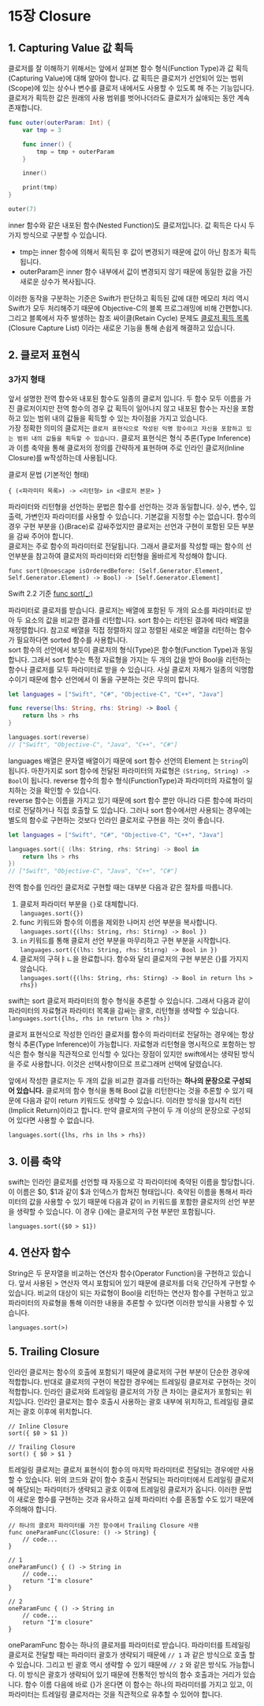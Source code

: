 # 15장 Closure #

## 1. Capturing Value 값 획득 ##

클로저를 잘 이해하기 위해서는 앞에서 살펴본 함수 형식(Function Type)과 값 획득(Capturing Value)에 대해 알아야 합니다. 값 획득은 클로저가 선언되어 있는 범위(Scope)에 있는 상수나 변수를 클로저 내에서도 사용할 수 있도록 해 주는 기능입니다. 클로저가 획득한 값은 원래의 사용 범위를 벗어나더라도 클로저가 싫애되는 동안 계속 존재합니다.

```swift
func outer(outerParam: Int) {
    var tmp = 3

    func inner() {
        tmp = tmp + outerParam
    }

    inner()

    print(tmp)
}

outer(7)
```

inner 함수와 같은 내포된 함수(Nested Function)도 클로저입니다. 값 획득은 다시 두가지 방식으로 구분할 수 있습니다.

- tmp는 inner 함수에 의해서 획득된 후 값이 변경되기 때문에 값이 아닌 참조가 획득됩니다.
- outerParam은 inner 함수 내부에서 값이 변경되지 않기 때문에 동일한 값을 가진 새로운 상수가 복사됩니다.

이러한 동작을 구분하는 기준은 Swift가 판단하고 획득된 값에 대한 메모리 처리 역시 Swift가 모두 처리해주기 때문에 Objective-C의 블록 프로그래밍에 비해 간편합니다. 그리고 블록에서 자주 발생하는 참조 싸이클(Retain Cycle) 문제도 [클로저 획득 목록](https://www.google.co.kr/#q=swift+closure+capture+list)
(Closure Capture List) 이라는 새로운 기능을 통해 손쉽게 해결하고 있습니다.

## 2. 클로저 표현식 ##

### 3가지 형태 ###

앞서 설명한 전역 함수와 내포된 함수도 일종의 클로저 입니다. 두 함수 모두 이름을 가진 클로저이지만 전역 함수의 경우 값 획득이 일어나지 않고 내포된 함수는 자신을 포함하고 있는 범위 내의 값들을 획득할 수 있는 차이점을 가지고 있습니다.  
가장 정확한 의미의 클로저는 `클로저 표현식으로 작성된 익명 함수이고 자신을 포함하고 있는 범위 내의 값들을 획득할 수 있습니다.` 클로저 표현식은 형식 추론(Type Inference)과 이름 축약을 통해 클로저의 정의를 간략하게 표현하며 주로 인라인 클로저(Inline Closure)를 w작성하는데 사용됩니다.

클로저 문법 (기본적인 형태)

```
{ (<파라미터 목록>) -> <리턴형> in <클로저 본문> }
```

파라미터와 리턴형을 선언하는 문법은 함수를 선언하는 것과 동일합니다. 상수, 변수, 입출력, 가변인자 파라미터를 사용할 수 있습니다. 기본값을 지정할 수는 없습니다. 함수의 경우 구현 부분을 {}(Brace)로 감싸주었지만 클로저는 선언과 구현이 포함된 모든 부분을 감싸 주어야 합니다.  
클로저는 주로 함수의 파라미터로 전달됩니다. 그래서 클로저를 작성할 때는 함수의 선언부분을 참고하여 클로저의 파라미터와 리턴형을 올바르게 작성해야 합니다.

```
func sort(@noescape isOrderedBefore: (Self.Generator.Element, Self.Generator.Element) -> Bool) -> [Self.Generator.Element]
```

Swift 2.2 기준 [func sort(_:)](http://swiftdoc.org/v2.2/protocol/MutableCollectionType/#func--sort_)

파라미터로 클로저를 받습니다. 클로저는 배열에 포함된 두 개의 요소를 파라미터로 받아 두 요소의 값을 비교한 결과를 리턴합니다. sort 함수는 리턴된 결과에 따라 배열을 재정렬합니다. 참고로 배열을 직접 정렬하지 않고 정렬된 새로운 배열을 리턴하는 함수가 필요하다면 sorted 함수를 사용합니다.  
sort 함수의 선언에서 보듯이 클로저의 형식(Type)은 함수형(Function Type)과 동일합니다. 그래서 sort 함수는 특정 자료형을 가지는 두 개의 값을 받아 Bool을 리턴하는 함수나 클로저를 모두 파라미터로 받을 수 있습니다. 사실 클로저 자체가 일종의 익명함수이기 때문에 함수 선언에서 이 둘을 구분하는 것은 무의미 합니다.

```swift
let languages = ["Swift", "C#", "Objective-C", "C++", "Java"]

func reverse(lhs: String, rhs: String) -> Bool {
    return lhs > rhs
}

languages.sort(reverse)
// ["Swift", "Objective-C", "Java", "C++", "C#"]
```

languages 배열은 문자열 배열이기 때문에 sort 함수 선언의 Element 는 `String`이 됩니다. 마찬가지로 sort 함수에 전달된 파라미터의 자료형은 `(String, String) -> Bool`이 됩니다. reverse 함수의 함수 형식(FunctionType)과 파라미터의 자료형이 일치하는 것을 확인할 수 있습니다.  
reverse 함수는 이름을 가지고 있기 때문에 sort 함수 뿐만 아니라 다른 함수에 파라미터로 전달하거나 직접 호출할 도 있습니다. 그러나 sort 함수에서만 사용되는 경우에는 별도의 함수로 구현하는 것보다 인라인 클로저로 구현을 하는 것이 좋습니다.

```swift
let languages = ["Swift", "C#", "Objective-C", "C++", "Java"]

languages.sort({ (lhs: String, rhs: String) -> Bool in
    return lhs > rhs
})
// ["Swift", "Objective-C", "Java", "C++", "C#"]
```

전역 함수를 인라인 클로저로 구현할 때는 대부분 다음과 같은 절차를 따릅니다.

1. 클로저 파라미터 부분을 `{}`로 대체합니다.  
`languages.sort({})`
2. func 키워드와 함수의 이름을 제외한 나머지 선언 부분을 복사합니다.  
`languages.sort({(lhs: String, rhs: Stirng) -> Bool })`
3. `in` 키워드를 통해 클로저 선언 부분을 마무리하고 구현 부분을 시작합니다.  
`languages.sort({(lhs: String, rhs: Stirng) -> Bool in })`
4. 클로저의 구혀ㅑㄴ을 완료합니다. 함수와 달리 클로저의 구현 부분은 {}를 가지지 않습니다.  
`languages.sort({(lhs: String, rhs: Stirng) -> Bool in return lhs > rhs})`

swift는 sort 클로저 파라미터의 함수 형식을 추론할 수 있습니다. 그래서 다음과 같이 파라미터의 자료형과 파라미터 목록을 감싸는 괄호, 리턴형을 생략할 수 있습니다.  
`languages.sort({lhs, rhs in return lhs > rhs})`

클로저 표현식으로 작성한 인라인 클로저를 함수의 파라미터로 전달하는 경우에는 항상 형식 추론(Type Inference)이 가능합니다. 자료형과 리턴형을 명시적으로 포함하는 방식은 함수 형식을 직관적으로 인식할 수 있다는 장점이 있지만 swift에서는 생략된 방식을 주로 사용합니다. 이것은 선택사항이므로 프로그래머 선택에 달렸습니다.

앞에서 작성한 클로저는 두 개의 값을 비교한 결과를 리턴하는 **하나의 문장으로 구성되어 있습니다.**  클로저의 함수 형식을 통해 Bool 값을 리턴한다는 것을 추론할 수 있기 때문에 다음과 같이 return 키워드도 생략할 수 있습니다. 이러한 방식을 암시적 리턴(Implicit Return)이라고 합니다. 만약 클로저의 구현이 두 개 이상의 문장으로 구성되어 있다면 사용할 수 없습니다.  
```
languages.sort({lhs, rhs in lhs > rhs})
```

## 3. 이름 축약 ##

swift는 인라인 클로저를 선언할 때 자동으로 각 파라미터에 축약된 이름을 할당합니다. 이 이름은 $0, $1과 같이 $과 인덱스가 합쳐진 형태입니다. 축약된 이름을 통해서 파라미터의 값을 사용할 수 있기 때문에 다음과 같이 in 키워드를 포함한 클로저의 선언 부분을 생략할 수 있습니다. 이 경우 {}에는 클로저의 구현 부분만 포함됩니다.
```
languages.sort({$0 > $1})
```

## 4. 연산자 함수 ##

String은 두 문자열을 비교하는 연산자 함수(Operator Function)을 구현하고 있습니다. 앞서 사용된 > 연산자 역시 포함되어 있기 때문에 클로저를 더욱 간단하게 구현할 수 있습니다. 비교의 대상이 되는 자료형이 Bool을 리턴하는 연산자 함수를 구현하고 있고 파라미터의 자료형을 통해 이러한 내용을 추론할 수 있다면 이러한 방식을 사용할 수 있습니다.  
```
languages.sort(>)
```

## 5. Trailing Closure ##

인라인 클로저는 함수의 호출에 포함되기 때문에 클로저의 구현 부분이 단순한 경우에 적합합니다. 반대로 클로저의 구현이 복잡한 경우에는 트레일링 클로저로 구현하는 것이 적합합니다. 인라인 클로저와 트레일링 클로저의 가장 큰 차이는 클로저가 포함되는 위치입니다. 인라인 클로저는 함수 호출시 사용하는 괄호 내부에 위치하고, 트레일링 클로저는 괄호 이후에 위치합니다.

```
// Inline Closure
sort({ $0 > $1 })

// Trailing Closure
sort() { $0 > $1 }
```

트레일링 클로저는 클로저 표현식이 함수의 마지막 파라미터로 전달되는 경우에만 사용할 수 있습니다. 위의 코드와 같이 함수 호출시 전달되는 파라미터에서 트레일링 클로저에 해당되는 파라미터가 생략되고 괄호 이후에 트레일링 클로저가 옵니다. 이러한 문법이 새로운 함수를 구현하는 것과 유사하고 실제 파라미터 수를 혼동할 수도 있기 때문에 주의해야 합니다.

```
// 하나의 클로저 파라미터를 가진 함수에서 Trailing Closure 사용
func oneParamFunc(Closure: () -> String) {
    // code...
}

// 1
oneParamFunc() { () -> String in
    // code...
    return "I'm closure"
}

// 2
oneParamFunc { () -> String in
    // code...
    return "I'm closure"
}

```

oneParamFunc 함수는 하나의 클로저를 파라미터로 받습니다. 파라미터를 트레일링 클로저로 전달할 때는 파라미터 괄호가 생략되기 때문에 `// 1` 과 같은 방식으로 호출 할 수 있습니다. 그리고 빈 괄호 역시 생략할 수 있기 때문에 `// 2` 와 같은 방식도 가능합니다. 이 방식은 괄호가 생략되어 있기 때문에 전통적인 방식의 함수 호출과는 거리가 있습니다. 함수 이름 다음에 바로 {}가 온다면 이 함수는 하나의 파라미터를 가지고 있고, 이 파라미터는 트레일링 클로저라는 것을 직관적으로 유추할 수 있어야 합니다.
